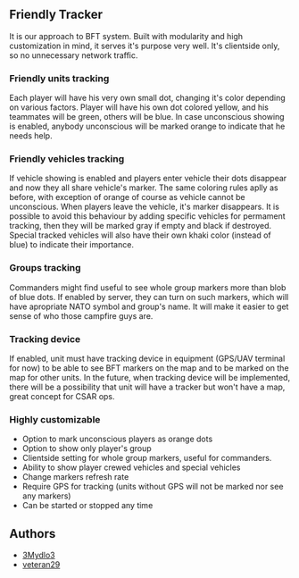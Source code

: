 ## Friendly Tracker

It is our approach to BFT system. Built with modularity and high customization in mind, it serves it's purpose very well. It's clientside only, so no unnecessary network traffic.

### Friendly units tracking

Each player will have his very own small dot, changing it's color depending on various factors. Player will have his own dot colored yellow, and his teammates will be green, others will be blue. In case unconscious showing is enabled, anybody unconscious will be marked orange to indicate that he needs help. 

### Friendly vehicles tracking

If vehicle showing is enabled and players enter vehicle their dots disappear and now they all share vehicle's marker. The same coloring rules aplly as before, with exception of orange of course as vehicle cannot be unconscious. When players leave the vehicle, it's marker disappears. It is possible to avoid this behaviour by adding specific vehicles for permament tracking, then they will be marked gray if empty and black if destroyed. Special tracked vehicles will also have their own khaki color (instead of blue) to indicate their importance.

### Groups tracking

Commanders might find useful to see whole group markers more than blob of blue dots. If enabled by server, they can turn on such markers, which will have apropriate NATO symbol and group's name. It will make it easier to get sense of who those campfire guys are.

### Tracking device

If enabled, unit must have tracking device in equipment (GPS/UAV terminal for now) to be able to see BFT markers on the map and to be marked on the map for other units. In the future, when tracking device will be implemented, there will be a possibility that unit will have a tracker but won't have a map, great concept for CSAR ops.

### Highly customizable

- Option to mark unconscious players as orange dots
- Option to show only player's group
- Clientside setting for whole group markers, useful for commanders.
- Ability to show player crewed vehicles and special vehicles
- Change markers refresh rate
- Require GPS for tracking (units without GPS will not be marked nor see any markers)
- Can be started or stopped any time

## Authors

- [3Mydlo3](https://github.com/3Mydlo3)
- [veteran29](https://github.com/veteran29)
